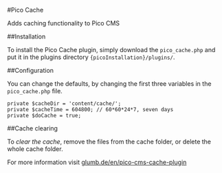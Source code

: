 #Pico Cache

Adds caching functionality to Pico CMS

##Installation

To install the Pico Cache plugin, simply download the `pico_cache.php` and put it in the plugins directory
`{picoInstallation}/plugins/`.

##Configuration
 
You can change the defaults, by changing the first three variables in the `pico_cache.php` file.

    private $cacheDir = 'content/cache/';
    private $cacheTime = 604800; // 60*60*24*7, seven days
    private $doCache = true;

##Cache clearing

To *clear the cache*, remove the files from the cache folder, or delete the whole cache folder.


For more information visit [glumb.de/en/pico-cms-cache-plugin](http://glumb.de/en/pico-cms-cache-plugin)
